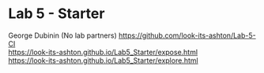 # Lab 5 - Starter
George Dubinin (No lab partners)
https://github.com/look-its-ashton/Lab-5-CI
<br>
https://look-its-ashton.github.io/Lab5_Starter/expose.html
<br>
https://look-its-ashton.github.io/Lab5_Starter/explore.html
